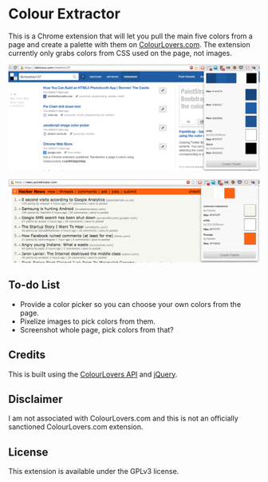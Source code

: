 # Colour Extractor

This is a Chrome extension that will let you pull the main five colors from a
page and create a palette with them on [ColourLovers.com](http://colourlovers.com). The extension currently only grabs colors from CSS used on the page, not
images.

![Screenshot of Colour Extractor](http://github.com/cheshire137/colour_extractor/raw/master/screenshot.png)

![Screenshot 2 of Colour Extractor](http://github.com/cheshire137/colour_extractor/raw/master/screenshot1.png)

## To-do List

- Provide a color picker so you can choose your own colors from the page.
- Pixelize images to pick colors from them.
- Screenshot whole page, pick colors from that?

## Credits

This is built using the [ColourLovers API](http://www.colourlovers.com/api) and
[jQuery](http://jquery.com/).

## Disclaimer

I am not associated with ColourLovers.com and this is not an officially
sanctioned ColourLovers.com extension.

## License

This extension is available under the GPLv3 license.
